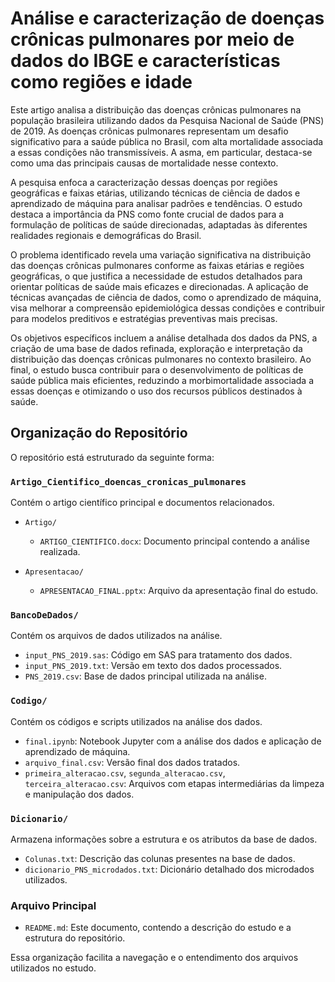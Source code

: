 # Análise e caracterização de doenças crônicas pulmonares por meio de dados do IBGE e características como regiões e idade

Este artigo analisa a distribuição das doenças crônicas pulmonares na população brasileira utilizando dados da Pesquisa Nacional de Saúde (PNS) de 2019. As doenças crônicas pulmonares representam um desafio significativo para a saúde pública no Brasil, com alta mortalidade associada a essas condições não transmissíveis. A asma, em particular, destaca-se como uma das principais causas de mortalidade nesse contexto.

A pesquisa enfoca a caracterização dessas doenças por regiões geográficas e faixas etárias, utilizando técnicas de ciência de dados e aprendizado de máquina para analisar padrões e tendências. O estudo destaca a importância da PNS como fonte crucial de dados para a formulação de políticas de saúde direcionadas, adaptadas às diferentes realidades regionais e demográficas do Brasil.

O problema identificado revela uma variação significativa na distribuição das doenças crônicas pulmonares conforme as faixas etárias e regiões geográficas, o que justifica a necessidade de estudos detalhados para orientar políticas de saúde mais eficazes e direcionadas. A aplicação de técnicas avançadas de ciência de dados, como o aprendizado de máquina, visa melhorar a compreensão epidemiológica dessas condições e contribuir para modelos preditivos e estratégias preventivas mais precisas.

Os objetivos específicos incluem a análise detalhada dos dados da PNS, a criação de uma base de dados refinada, exploração e interpretação da distribuição das doenças crônicas pulmonares no contexto brasileiro. Ao final, o estudo busca contribuir para o desenvolvimento de políticas de saúde pública mais eficientes, reduzindo a morbimortalidade associada a essas doenças e otimizando o uso dos recursos públicos destinados à saúde.

## Organização do Repositório

O repositório está estruturado da seguinte forma:

### `Artigo_Cientifico_doencas_cronicas_pulmonares`
Contém o artigo científico principal e documentos relacionados.

- `Artigo/`
  - `ARTIGO_CIENTIFICO.docx`: Documento principal contendo a análise realizada.

- `Apresentacao/`
  - `APRESENTACAO_FINAL.pptx`: Arquivo da apresentação final do estudo.

### `BancoDeDados/`
Contém os arquivos de dados utilizados na análise.

- `input_PNS_2019.sas`: Código em SAS para tratamento dos dados.
- `input_PNS_2019.txt`: Versão em texto dos dados processados.
- `PNS_2019.csv`: Base de dados principal utilizada na análise.

### `Codigo/`
Contém os códigos e scripts utilizados na análise dos dados.

- `final.ipynb`: Notebook Jupyter com a análise dos dados e aplicação de aprendizado de máquina.
- `arquivo_final.csv`: Versão final dos dados tratados.
- `primeira_alteracao.csv`, `segunda_alteracao.csv`, `terceira_alteracao.csv`: Arquivos com etapas intermediárias da limpeza e manipulação dos dados.

### `Dicionario/`
Armazena informações sobre a estrutura e os atributos da base de dados.

- `Colunas.txt`: Descrição das colunas presentes na base de dados.
- `dicionario_PNS_microdados.txt`: Dicionário detalhado dos microdados utilizados.

### Arquivo Principal
- `README.md`: Este documento, contendo a descrição do estudo e a estrutura do repositório.

Essa organização facilita a navegação e o entendimento dos arquivos utilizados no estudo.
